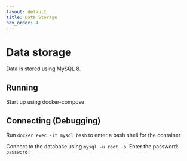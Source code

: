 ```yaml
---
layout: default
title: Data Storage
nav_order: 4
---
```


# Data storage
Data is stored using MySQL 8.
## Running
Start up using docker-compose

## Connecting (Debugging)
Run `docker exec -it mysql bash` to enter a bash shell for the container

Connect to the database using `mysql -u root -p`. Enter the password: `password!`
